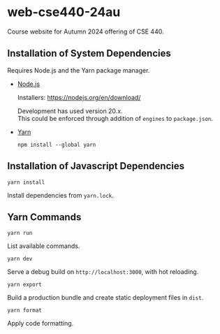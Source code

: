 # web-cse440-24au

Course website for Autumn 2024 offering of CSE 440.

## Installation of System Dependencies

Requires Node.js and the Yarn package manager.

- [Node.js](https://nodejs.org/)

  Installers: <https://nodejs.org/en/download/>

  Development has used version 20.x.  
  This could be enforced through addition of `engines` to `package.json`.

- [Yarn](https://yarnpkg.com/)

  ```shell
  npm install --global yarn
  ```

## Installation of Javascript Dependencies

```shell
yarn install
```

Install dependencies from `yarn.lock`.

## Yarn Commands

```shell
yarn run
```

List available commands.

```shell
yarn dev
```

Serve a debug build on `http://localhost:3000`, with hot reloading.

```shell
yarn export
```

Build a production bundle and create static deployment files in `dist`.

```shell
yarn format
```

Apply code formatting.
